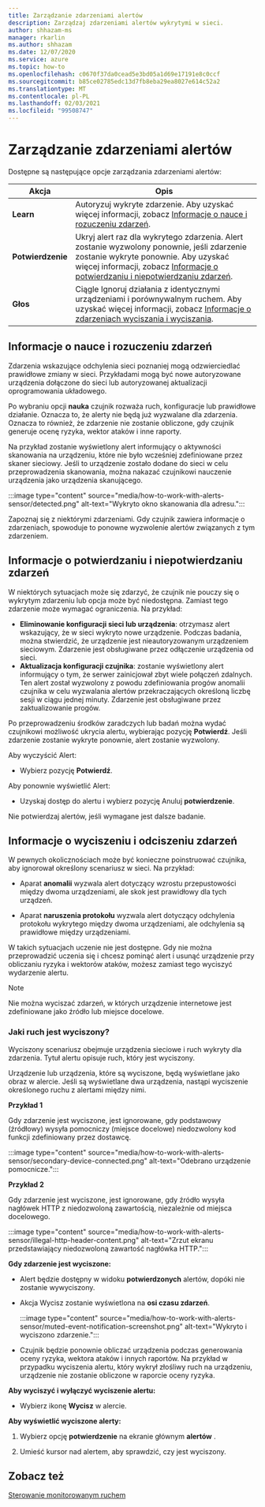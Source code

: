 ```yaml
---
title: Zarządzanie zdarzeniami alertów
description: Zarządzaj zdarzeniami alertów wykrytymi w sieci.
author: shhazam-ms
manager: rkarlin
ms.author: shhazam
ms.date: 12/07/2020
ms.service: azure
ms.topic: how-to
ms.openlocfilehash: c0670f37da0cead5e3bd05a1d69e17191e8c0ccf
ms.sourcegitcommit: b85ce02785edc13d7fb8eba29ea8027e614c52a2
ms.translationtype: MT
ms.contentlocale: pl-PL
ms.lasthandoff: 02/03/2021
ms.locfileid: "99508747"
---
```

# <a name="manage-alert-events"></a>Zarządzanie zdarzeniami alertów

Dostępne są następujące opcje zarządzania zdarzeniami alertów:

 | Akcja | Opis |
 |--|--|
 | **Learn** | Autoryzuj wykryte zdarzenie. Aby uzyskać więcej informacji, zobacz [Informacje o nauce i rozuczeniu zdarzeń](#about-learning-and-unlearning-events). |
 | **Potwierdzenie** | Ukryj alert raz dla wykrytego zdarzenia. Alert zostanie wyzwolony ponownie, jeśli zdarzenie zostanie wykryte ponownie. Aby uzyskać więcej informacji, zobacz [Informacje o potwierdzaniu i niepotwierdzaniu zdarzeń](#about-acknowledging-and-unacknowledging-events). |
 | **Głos** | Ciągle Ignoruj działania z identycznymi urządzeniami i porównywalnym ruchem. Aby uzyskać więcej informacji, zobacz [Informacje o zdarzeniach wyciszania i wyciszania](#about-muting-and-unmuting-events). |

## <a name="about-learning-and-unlearning-events"></a>Informacje o nauce i rozuczeniu zdarzeń

Zdarzenia wskazujące odchylenia sieci poznaniej mogą odzwierciedlać prawidłowe zmiany w sieci. Przykładami mogą być nowe autoryzowane urządzenia dołączone do sieci lub autoryzowanej aktualizacji oprogramowania układowego.

Po wybraniu opcji **nauka** czujnik rozważa ruch, konfiguracje lub prawidłowe działanie. Oznacza to, że alerty nie będą już wyzwalane dla zdarzenia. Oznacza to również, że zdarzenie nie zostanie obliczone, gdy czujnik generuje ocenę ryzyka, wektor ataków i inne raporty.

Na przykład zostanie wyświetlony alert informujący o aktywności skanowania na urządzeniu, które nie było wcześniej zdefiniowane przez skaner sieciowy. Jeśli to urządzenie zostało dodane do sieci w celu przeprowadzenia skanowania, można nakazać czujnikowi nauczenie urządzenia jako urządzenia skanującego.

:::image type="content" source="media/how-to-work-with-alerts-sensor/detected.png" alt-text="Wykryto okno skanowania dla adresu.":::

Zapoznaj się z niektórymi zdarzeniami. Gdy czujnik zawiera informacje o zdarzeniach, spowoduje to ponowne wyzwolenie alertów związanych z tym zdarzeniem.

## <a name="about-acknowledging-and-unacknowledging-events"></a>Informacje o potwierdzaniu i niepotwierdzaniu zdarzeń

W niektórych sytuacjach może się zdarzyć, że czujnik nie pouczy się o wykrytym zdarzeniu lub opcja może być niedostępna. Zamiast tego zdarzenie może wymagać ograniczenia. Na przykład:

- **Eliminowanie konfiguracji sieci lub urządzenia**: otrzymasz alert wskazujący, że w sieci wykryto nowe urządzenie. Podczas badania, można stwierdzić, że urządzenie jest nieautoryzowanym urządzeniem sieciowym. Zdarzenie jest obsługiwane przez odłączenie urządzenia od sieci.
- **Aktualizacja konfiguracji czujnika**: zostanie wyświetlony alert informujący o tym, że serwer zainicjował zbyt wiele połączeń zdalnych. Ten alert został wyzwolony z powodu zdefiniowania progów anomalii czujnika w celu wyzwalania alertów przekraczających określoną liczbę sesji w ciągu jednej minuty. Zdarzenie jest obsługiwane przez zaktualizowanie progów.

Po przeprowadzeniu środków zaradczych lub badań można wydać czujnikowi możliwość ukrycia alertu, wybierając pozycję **Potwierdź**. Jeśli zdarzenie zostanie wykryte ponownie, alert zostanie wyzwolony.

Aby wyczyścić Alert:

  - Wybierz pozycję **Potwierdź**.

Aby ponownie wyświetlić Alert:

  - Uzyskaj dostęp do alertu i wybierz pozycję Anuluj **potwierdzenie**.

Nie potwierdzaj alertów, jeśli wymagane jest dalsze badanie.

## <a name="about-muting-and-unmuting-events"></a>Informacje o wyciszeniu i odciszeniu zdarzeń

W pewnych okolicznościach może być konieczne poinstruować czujnika, aby ignorował określony scenariusz w sieci. Na przykład:

  - Aparat **anomalii** wyzwala alert dotyczący wzrostu przepustowości między dwoma urządzeniami, ale skok jest prawidłowy dla tych urządzeń.

  - Aparat **naruszenia protokołu** wyzwala alert dotyczący odchylenia protokołu wykrytego między dwoma urządzeniami, ale odchylenia są prawidłowe między urządzeniami.

W takich sytuacjach uczenie nie jest dostępne. Gdy nie można przeprowadzić uczenia się i chcesz pominąć alert i usunąć urządzenie przy obliczaniu ryzyka i wektorów ataków, możesz zamiast tego wyciszyć wydarzenie alertu.

> [!NOTE] 
> Nie można wyciszać zdarzeń, w których urządzenie internetowe jest zdefiniowane jako źródło lub miejsce docelowe.

### <a name="what-traffic-is-muted"></a>Jaki ruch jest wyciszony?

Wyciszony scenariusz obejmuje urządzenia sieciowe i ruch wykryty dla zdarzenia. Tytuł alertu opisuje ruch, który jest wyciszony.

Urządzenie lub urządzenia, które są wyciszone, będą wyświetlane jako obraz w alercie. Jeśli są wyświetlane dwa urządzenia, nastąpi wyciszenie określonego ruchu z alertami między nimi.

**Przykład 1**

Gdy zdarzenie jest wyciszone, jest ignorowane, gdy podstawowy (źródłowy) wysyła pomocniczy (miejsce docelowe) niedozwolony kod funkcji zdefiniowany przez dostawcę.

:::image type="content" source="media/how-to-work-with-alerts-sensor/secondary-device-connected.png" alt-text="Odebrano urządzenie pomocnicze.":::

**Przykład 2**

Gdy zdarzenie jest wyciszone, jest ignorowane, gdy źródło wysyła nagłówek HTTP z niedozwoloną zawartością, niezależnie od miejsca docelowego.

:::image type="content" source="media/how-to-work-with-alerts-sensor/illegal-http-header-content.png" alt-text="Zrzut ekranu przedstawiający niedozwoloną zawartość nagłówka HTTP.":::

**Gdy zdarzenie jest wyciszone:**

- Alert będzie dostępny w widoku **potwierdzonych** alertów, dopóki nie zostanie wywyciszony.

- Akcja Wycisz zostanie wyświetlona na **osi czasu zdarzeń**.

  :::image type="content" source="media/how-to-work-with-alerts-sensor/muted-event-notification-screenshot.png" alt-text="Wykryto i wyciszono zdarzenie.":::

- Czujnik będzie ponownie obliczać urządzenia podczas generowania oceny ryzyka, wektora ataków i innych raportów. Na przykład w przypadku wyciszenia alertu, który wykrył złośliwy ruch na urządzeniu, urządzenie nie zostanie obliczone w raporcie oceny ryzyka.

**Aby wyciszyć i wyłączyć wyciszenie alertu:**

- Wybierz ikonę **Wycisz** w alercie.

**Aby wyświetlić wyciszone alerty:**

1. Wybierz opcję **potwierdzenie** na ekranie głównym **alertów** .

2. Umieść kursor nad alertem, aby sprawdzić, czy jest wyciszony.  

## <a name="see-also"></a>Zobacz też

[Sterowanie monitorowanym ruchem](how-to-control-what-traffic-is-monitored.md)
